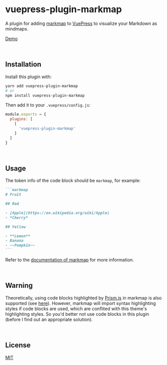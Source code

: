 # vuepress-plugin-markmap

A plugin for adding [markmap](https://github.com/gera2ld/markmap) to [VuePress](https://vuepress.vuejs.org/) to visualize your Markdown as mindmaps.

[Demo](https://vuepress-theme-gungnir.vercel.app/zh/docs/plugins/markmap.html)


&nbsp;

## Installation

Install this plugin with:

```bash
yarn add vuepress-plugin-markmap
# or
npm install vuepress-plugin-markmap
```

Then add it to your `.vuepress/config.js`:

```js
module.exports = {
  plugins: [
    [
      'vuepress-plugin-markmap'
    ]
  ]
}
```


&nbsp;

## Usage

The token info of the code block should be `markmap`, for example:

~~~markdown
```markmap
# Fruit

## Red

- [Apple](https://en.wikipedia.org/wiki/Apple)
- *Cherry*

## Yellow

- **Lemon**
- Banana
- ~~Pumpkin~~
```
~~~

Refer to the [documentation of markmap](https://markmap.js.org/repl) for more information.


&nbsp;

## Warning

Theoretically, using code blocks highlighted by [Prism.js](https://prismjs.com/) in markmap is also supported (see [here](https://markmap.js.org/repl)). However, markmap will import syntax highlighting styles if code blocks are used, which are conflited with this theme's highlighting styles. So you'd better not use code blocks in this plugin (before I find out an appropriate solution).


&nbsp;

## License

[MIT](LICENSE)
